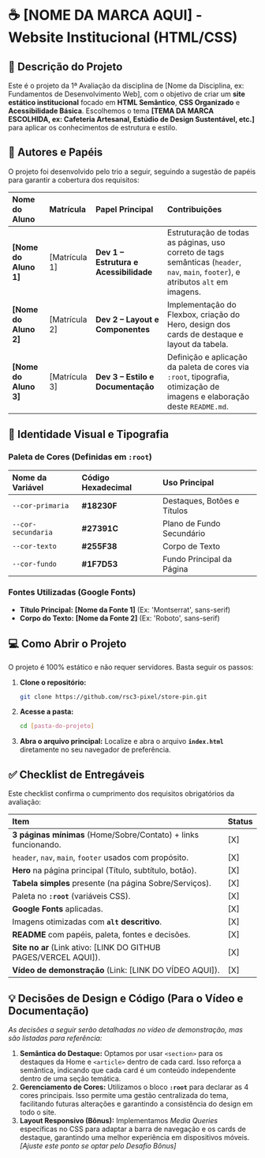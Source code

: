 # ☕ [NOME DA MARCA AQUI] - Website Institucional (HTML/CSS)

## 📌 Descrição do Projeto

Este é o projeto da 1ª Avaliação da disciplina de [Nome da Disciplina, ex: Fundamentos de Desenvolvimento Web], com o objetivo de criar um **site estático institucional** focado em **HTML Semântico**, **CSS Organizado** e **Acessibilidade Básica**. Escolhemos o tema **[TEMA DA MARCA ESCOLHIDA, ex: Cafeteria Artesanal, Estúdio de Design Sustentável, etc.]** para aplicar os conhecimentos de estrutura e estilo.

## 👥 Autores e Papéis

O projeto foi desenvolvido pelo trio a seguir, seguindo a sugestão de papéis para garantir a cobertura dos requisitos:

| Nome do Aluno | Matrícula | Papel Principal | Contribuições |
| :--- | :--- | :--- | :--- |
| **[Nome do Aluno 1]** | [Matrícula 1] | **Dev 1 – Estrutura e Acessibilidade** | Estruturação de todas as páginas, uso correto de tags semânticas (`header`, `nav`, `main`, `footer`), e atributos `alt` em imagens. |
| **[Nome do Aluno 2]** | [Matrícula 2] | **Dev 2 – Layout e Componentes** | Implementação do Flexbox, criação do Hero, design dos cards de destaque e layout da tabela. |
| **[Nome do Aluno 3]** | [Matrícula 3] | **Dev 3 – Estilo e Documentação** | Definição e aplicação da paleta de cores via `:root`, tipografia, otimização de imagens e elaboração deste `README.md`. |

## 🎨 Identidade Visual e Tipografia

### Paleta de Cores (Definidas em `:root`)

| Nome da Variável | Código Hexadecimal | Uso Principal |
| :--- | :--- | :--- |
| `--cor-primaria` | **#18230F** | Destaques, Botões e Títulos |
| `--cor-secundaria` | **#27391C** | Plano de Fundo Secundário |
| `--cor-texto` | **#255F38** | Corpo de Texto |
| `--cor-fundo` | **#1F7D53** | Fundo Principal da Página |

### Fontes Utilizadas (Google Fonts)

* **Título Principal:** **[Nome da Fonte 1]** (Ex: 'Montserrat', sans-serif)
* **Corpo do Texto:** **[Nome da Fonte 2]** (Ex: 'Roboto', sans-serif)

## 💻 Como Abrir o Projeto

O projeto é 100% estático e não requer servidores. Basta seguir os passos:

1.  **Clone o repositório:**
    ```bash
    git clone https://github.com/rsc3-pixel/store-pin.git
    ```
2.  **Acesse a pasta:**
    ```bash
    cd [pasta-do-projeto]
    ```
3.  **Abra o arquivo principal:**
    Localize e abra o arquivo **`index.html`** diretamente no seu navegador de preferência.

## ✅ Checklist de Entregáveis

Este checklist confirma o cumprimento dos requisitos obrigatórios da avaliação:

| Item | Status |
| :--- | :--- |
| **3 páginas mínimas** (Home/Sobre/Contato) + links funcionando. | [X] |
| `header`, `nav`, `main`, `footer` usados com propósito. | [X] |
| **Hero** na página principal (Título, subtítulo, botão). | [X] |
| **Tabela simples** presente (na página Sobre/Serviços). | [X] |
| Paleta no **`:root`** (variáveis CSS). | [X] |
| **Google Fonts** aplicadas. | [X] |
| Imagens otimizadas com **`alt` descritivo**. | [X] |
| **README** com papéis, paleta, fontes e decisões. | [X] |
| **Site no ar** (Link ativo: [LINK DO GITHUB PAGES/VERCEL AQUI]). | [X] |
| **Vídeo de demonstração** (Link: [LINK DO VÍDEO AQUI]). | [X] |

## 💡 Decisões de Design e Código (Para o Vídeo e Documentação)

*As decisões a seguir serão detalhadas no vídeo de demonstração, mas são listadas para referência:*

1.  **Semântica do Destaque:** Optamos por usar `<section>` para os destaques da Home e `<article>` dentro de cada card. Isso reforça a semântica, indicando que cada card é um conteúdo independente dentro de uma seção temática.
2.  **Gerenciamento de Cores:** Utilizamos o bloco **`:root`** para declarar as 4 cores principais. Isso permite uma gestão centralizada do tema, facilitando futuras alterações e garantindo a consistência do design em todo o site.
3.  **Layout Responsivo (Bônus):** Implementamos *Media Queries* específicas no CSS para adaptar a barra de navegação e os cards de destaque, garantindo uma melhor experiência em dispositivos móveis. *[Ajuste este ponto se optar pelo Desafio Bônus]*
